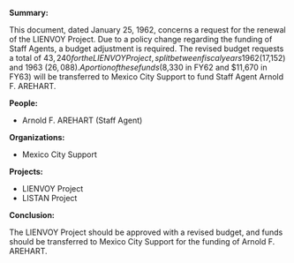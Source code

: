 **Summary:**

This document, dated January 25, 1962, concerns a request for the renewal of the LIENVOY Project. Due to a policy change regarding the funding of Staff Agents, a budget adjustment is required. The revised budget requests a total of $43,240 for the LIENVOY Project, split between fiscal years 1962 ($17,152) and 1963 ($26,088). A portion of these funds ($8,330 in FY62 and $11,670 in FY63) will be transferred to Mexico City Support to fund Staff Agent Arnold F. AREHART.

**People:**

*   Arnold F. AREHART (Staff Agent)

**Organizations:**

*   Mexico City Support

**Projects:**

*   LIENVOY Project
*   LISTAN Project

**Conclusion:**

The LIENVOY Project should be approved with a revised budget, and funds should be transferred to Mexico City Support for the funding of Arnold F. AREHART.
